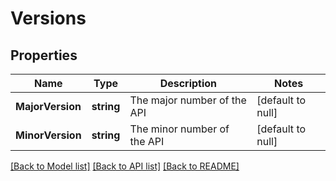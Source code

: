 # Versions

## Properties
Name | Type | Description | Notes
------------ | ------------- | ------------- | -------------
**MajorVersion** | **string** | The major number of the API | [default to null]
**MinorVersion** | **string** | The minor number of the API | [default to null]

[[Back to Model list]](../README.md#documentation-for-models) [[Back to API list]](../README.md#documentation-for-api-endpoints) [[Back to README]](../README.md)
